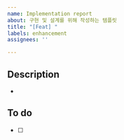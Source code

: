 ```yaml
---
name: Implementation report
about: 구현 및 설계를 위해 작성하는 템플릿
title: "[Feat] "
labels: enhancement
assignees: ''

---
```


<!-- (주석) 모두가 보는 이슈입니다. 다른 사람도 이해 할 수 있는 언어로 작성해주시길 바래요~ 바른 말 고운 말 쓰라 이 말이야! -->
## Description
- 
## To do
- [ ]
